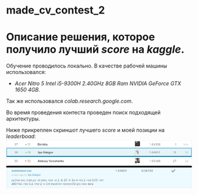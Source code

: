 # made_cv_contest_2
# Описание решения, которое получило лучший *score* на *kaggle*.

Обучение проводилось локально. В качестве рабочей машины использовался:
  * *Acer Nitro 5 Intel i5-9300H 2.40GHz 8GB Ram NVIDIA GeForce GTX 1650 4GB*.

Так же использовался *colab.research.google.com*.

Во время проведения контеста проведен поиск подходящей архитектуры.








Ниже прикреплен скриншот лучшего *score* и моей позиции на *leaderboad*:
![](score.png)
